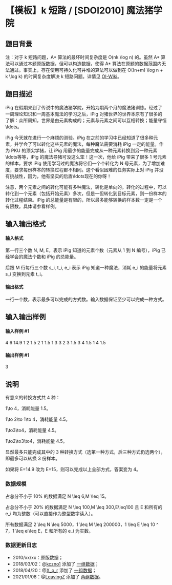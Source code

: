 
# 【模板】k 短路 / [SDOI2010] 魔法猪学院
## 题目背景
注：对于 k 短路问题，A\* 算法的最坏时间复杂度是 O(nk \log n) 的。虽然 A\* 算法可以通过本题原版数据，但可以构造数据，使得 A\* 算法在原题的数据范围内无法通过。事实上，存在使用可持久化可并堆的算法可以做到在 O((n+m) \log n + k \log k) 的时间复杂度解决 k 短路问题。详情见 [OI-Wiki](https://oi-wiki.org/graph/kth-path/)。
## 题目描述
iPig 在假期来到了传说中的魔法猪学院，开始为期两个月的魔法猪训练。经过了一周理论知识和一周基本魔法的学习之后，iPig 对猪世界的世界本原有了很多的了解：众所周知，世界是由元素构成的；元素与元素之间可以互相转换；能量守恒\ldots。


iPig 今天就在进行一个麻烦的测验。iPig 在之前的学习中已经知道了很多种元素，并学会了可以转化这些元素的魔法，每种魔法需要消耗 iPig 一定的能量。作为 PKU 的顶尖学猪，让 iPig 用最少的能量完成从一种元素转换到另一种元素\ldots等等，iPig 的魔法导猪可没这么笨！这一次，他给 iPig 带来了很多 1 号元素的样本，要求 iPig 使用学习过的魔法将它们一个个转化为 N 号元素，为了增加难度，要求每份样本的转换过程都不相同。这个看似困难的任务实际上对 iPig 并没有挑战性，因为，他有坚实的后盾\ldots现在的你呀！


注意，两个元素之间的转化可能有多种魔法，转化是单向的。转化的过程中，可以转化到一个元素（包括开始元素）多次，但是一但转化到目标元素，则一份样本的转化过程结束。iPig 的总能量是有限的，所以最多能够转换的样本数一定是一个有限数。具体请参看样例。
## 输入输出格式
#### 输入格式

第一行三个数 N, M, E，表示 iPig 知道的元素个数（元素从 1 到 N 编号），iPig 已经学会的魔法个数和 iPig 的总能量。

后跟 M 行每行三个数 s_i, t_i, e_i 表示 iPig 知道一种魔法，消耗 e_i 的能量将元素 s_i 变换到元素 t_i。
#### 输出格式

一行一个数，表示最多可以完成的方式数。输入数据保证至少可以完成一种方式。

## 输入输出样例
#### 输入样例 #1
4 6 14.9
1 2 1.5
2 1 1.5
1 3 3
2 3 1.5
3 4 1.5
1 4 1.5

#### 输出样例 #1
3
## 说明
有意义的转换方式共 4 种：

1\to 4，消耗能量 1.5。

1\to 2\to 1\to 4，消耗能量 4.5。

1\to3\to4，消耗能量 4.5。

1\to2\to3\to4，消耗能量 4.5。

显然最多只能完成其中的 3 种转换方式（选第一种方式，后三种方式仍选两个），即最多可以转换 3 份样本。

如果将 E=14.9 改为 E=15，则可以完成以上全部方式，答案变为 4。

### 数据规模

占总分不小于 10\% 的数据满足 N \leq 6,M \leq 15。

占总分不小于 20\% 的数据满足 N \leq 100,M \leq 300,E\leq100 且 E 和所有的 e_i 均为整数（可以直接作为整型数字读入）。

所有数据满足 2 \leq N \leq 5000，1 \leq M \leq 200000，1 \leq E \leq 10 ^ 7，1 \leq ei\leq E，E 和所有的 e_i 为实数。

### 数据更新日志

- 2010/xx/xx：原版数据；
- 2018/03/02：@[kczno1](/user/9168) 添加了 [一组数据](/discuss/35616)；
- 2018/04/20：@[X_o_r](/user/25188) 添加了 [一组数据](/discuss/40205)；
- 2021/01/08：@[LeavingZ](/user/215697) 添加了 [两组数据](/discuss/291028)。
